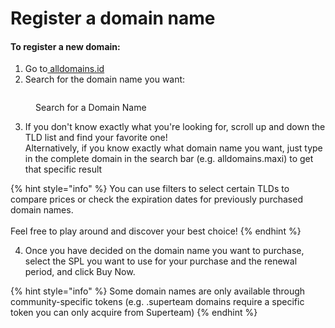 # Register a domain name

#### To r**egister a new domain:**

1. Go to[ alldomains.id](https://alldomains.id/)​
2. Search for the domain name you want:

<figure><img src="../.gitbook/assets/Capture1.PNG" alt=""><figcaption><p>Search for a Domain Name </p></figcaption></figure>

3. If you don't know exactly what you're looking for, scroll up and down the TLD list and find your favorite one! \
   Alternatively, if you know exactly what domain name you want, just type in the complete domain in the search bar (e.g. alldomains.maxi) to get that specific result

{% hint style="info" %}
You can use filters to select certain TLDs to compare prices or check the expiration dates for previously purchased domain names.\
\
Feel free to play around and discover your best choice!
{% endhint %}

4. Once you have decided on the domain name you want to purchase, select the SPL you want to use for your purchase and the renewal period, and click Buy Now.&#x20;

{% hint style="info" %}
Some domain names are only available through community-specific tokens (e.g. .superteam domains require a specific token you can only acquire from Superteam)
{% endhint %}
